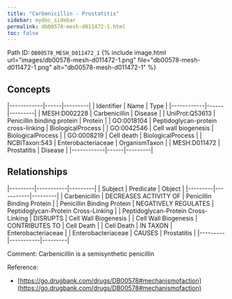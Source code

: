 ```yaml
---
title: "Carbenicillin - Prostatitis"
sidebar: mydoc_sidebar
permalink: db00578-mesh-d011472-1.html
toc: false 
---
```



Path ID: `DB00578_MESH_D011472_1`
{% include image.html url="images/db00578-mesh-d011472-1.png" file="db00578-mesh-d011472-1.png" alt="db00578-mesh-d011472-1" %}

## Concepts

|------------|------|---------|
| Identifier | Name | Type    |
|------------|------|---------|
| MESH:D002228 | Carbenicillin | Disease |
| UniProt:Q53613 | Penicillin binding protein | Protein |
| GO:0018104 | Peptidoglycan-protein cross-linking | BiologicalProcess |
| GO:0042546 | Cell wall biogenesis | BiologicalProcess |
| GO:0008219 | Cell death | BiologicalProcess |
| NCBITaxon:543 | Enterobacteriaceae | OrganismTaxon |
| MESH:D011472 | Prostatitis | Disease |
|------------|------|---------|

## Relationships

|---------|-----------|---------|
| Subject | Predicate | Object  |
|---------|-----------|---------|
| Carbenicillin | DECREASES ACTIVITY OF | Penicillin Binding Protein |
| Penicillin Binding Protein | NEGATIVELY REGULATES | Peptidoglycan-Protein Cross-Linking |
| Peptidoglycan-Protein Cross-Linking | DISRUPTS | Cell Wall Biogenesis |
| Cell Wall Biogenesis | CONTRIBUTES TO | Cell Death |
| Cell Death | IN TAXON | Enterobacteriaceae |
| Enterobacteriaceae | CAUSES | Prostatitis |
|---------|-----------|---------|

Comment: Carbenicillin is a semisynthetic penicillin

Reference: 
  - [https://go.drugbank.com/drugs/DB00578#mechanismofaction](https://go.drugbank.com/drugs/DB00578#mechanismofaction)
